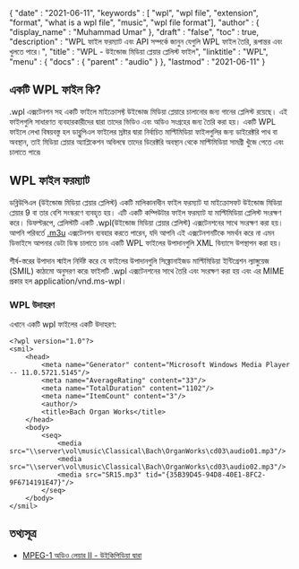 {
  "date" : "2021-06-11",
  "keywords" : [ "wpl", "wpl file", "extension", "format", "what is a wpl file", "music", "wpl file format"],
  "author" : {
    "display_name" : "Muhammad Umar"
},
  "draft" : "false",
  "toc" : true,
  "description" : "WPL ফাইল ফরম্যাট এবং API সম্পর্কে জানুন যেগুলি WPL ফাইল তৈরি, রূপান্তর এবং খুলতে পারে।",
  "title" : "WPL - উইন্ডোজ মিডিয়া প্লেয়ার প্লেলিস্ট ফাইল",
  "linktitle" : "WPL",
  "menu" : {
    "docs" : {
      "parent" : "audio"
}
},
  "lastmod" : "2021-06-11"
}

## একটি WPL ফাইল কি?

.wpl এক্সটেনশন সহ একটি ফাইলে মাইক্রোসফ্ট উইন্ডোজ মিডিয়া প্লেয়ারে চালানোর জন্য গানের প্লেলিস্ট রয়েছে। এই ফাইলগুলি সাধারণত ব্যবহারকারীদের দ্বারা তাদের ভিডিও এবং অডিও সংগ্রহের জন্য তৈরি করা হয়। একটি WPL ফাইলে লেখা বিষয়বস্তু হল ডাব্লুপিএল ফাইলের স্রষ্টার দ্বারা নির্বাচিত মাল্টিমিডিয়া ফাইলগুলির জন্য ডাইরেক্টরি পাথ বা অবস্থান, তাই মিডিয়া প্লেয়ার অ্যাপ্লিকেশন অবিলম্বে তাদের ডিরেক্টরি অবস্থান থেকে মাল্টিমিডিয়া সামগ্রী খুঁজে পেতে এবং চালাতে পারে৷

## WPL ফাইল ফরম্যাট

ডব্লিউপিএল (উইন্ডোজ মিডিয়া প্লেয়ার প্লেলিস্ট) একটি মালিকানাধীন ফাইল ফরম্যাট যা মাইক্রোসফট উইন্ডোজ মিডিয়া প্লেয়ার 9 বা তার বেশি সংস্করণে ব্যবহৃত হয়। এটি একটি কম্পিউটার ফাইল ফরম্যাট যা মাল্টিমিডিয়া প্লেলিস্ট সংরক্ষণ করে। ডিফল্টরূপে, প্লেলিস্টটি একটি .wpl(উইন্ডোজ মিডিয়া প্লেয়ার প্লেলিস্ট) এক্সটেনশনের সাথে সংরক্ষণ করা হয়। আপনি পরিবর্তে [.m3u](/audio/m3u/) এক্সটেনশন ব্যবহার করতে পারেন, যদি আপনি এই এক্সটেনশনটিকে সমর্থন করে না এমন ডিভাইসে আপনার ডেটা ডিস্ক চালাতে চান৷ একটি WPL ফাইলের উপাদানগুলি XML বিন্যাসে উপস্থাপন করা হয়।

শীর্ষ-স্তরের উপাদান স্মাইল নির্দিষ্ট করে যে ফাইলের উপাদানগুলি সিঙ্ক্রোনাইজড মাল্টিমিডিয়া ইন্টিগ্রেশন ল্যাঙ্গুয়েজ (SMIL) কাঠামো অনুসরণ করে৷ ফাইলটি .wpl এক্সটেনশনের সাথে তৈরি এবং সংরক্ষণ করা হয় এবং এর MIME প্রকার হল application/vnd.ms-wpl।

### WPL উদাহরণ

এখানে একটি wpl ফাইলের একটি উদাহরণ:
```
<?wpl version="1.0"?>
<smil>
    <head>
        <meta name="Generator" content="Microsoft Windows Media Player -- 11.0.5721.5145"/>
        <meta name="AverageRating" content="33"/>
        <meta name="TotalDuration" content="1102"/>
        <meta name="ItemCount" content="3"/>
        <author/>
        <title>Bach Organ Works</title>
    </head>
    <body>
        <seq>
            <media src="\\server\vol\music\Classical\Bach\OrganWorks\cd03\audio01.mp3"/>
            <media src="\\server\vol\music\Classical\Bach\OrganWorks\cd03\audio02.mp3"/>
            <media src="SR15.mp3" tid="{35B39D45-94D8-40E1-8FC2-9F6714191E47}"/>
        </seq>
    </body>
</smil>
```




## তথ্যসূত্র ##

* [MPEG-1 অডিও লেয়ার II - উইকিপিডিয়া দ্বারা](https://en.wikipedia.org/wiki/MPEG-1_Audio_Layer_II)


